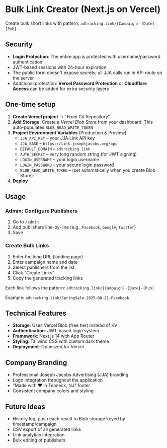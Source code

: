 # Bulk Link Creator (Next.js on Vercel)

Create bulk short links with pattern: `adtracking.link/[Campaign]-[Date]-[Pub]`.

## Security
- **Login Protection**: The entire app is protected with username/password authentication
- JWT-based sessions with 24-hour expiration
- The public form doesn't expose secrets; all JJA calls run in API route on the server
- Additional protection: **Vercel Password Protection** or **Cloudflare Access** can be added for extra security layers

## One-time setup
1. **Create Vercel project** → "From Git Repository"
2. **Add Storage**: Create a *Vercel Blob Store* from your dashboard. This auto-populates `BLOB_READ_WRITE_TOKEN`
3. **Project Environment Variables** (Production & Preview):
   - `JJA_API_KEY` – your JJA Link API key
   - `JJA_BASE` – `https://link.josephjacobs.org/api`
   - `DEFAULT_DOMAIN` – `adtracking.link`
   - `AUTH_SECRET` – very long random string (for JWT signing)
   - `LOGIN_USERNAME` – your login username
   - `LOGIN_PASSWORD` – your secure login password
   - `BLOB_READ_WRITE_TOKEN` – (set automatically when you create Blob Store)
4. **Deploy**

## Usage

### Admin: Configure Publishers
1. Go to `/admin`
2. Add publishers line-by-line (e.g., `Facebook`, `Google`, `Twitter`)
3. Save

### Create Bulk Links
1. Enter the long URL (landing page)
2. Enter campaign name and date
3. Select publishers from the list
4. Click "Create Links" 
5. Copy the generated tracking links

Each link follows the pattern: `adtracking.link/[Campaign]-[Date]-[Pub]`

Example: `adtracking.link/SpringSale-2025-08-21-Facebook`

## Technical Features
- **Storage**: Uses Vercel Blob (free tier) instead of KV
- **Authentication**: JWT-based login system
- **Framework**: Next.js 14 with App Router
- **Styling**: Tailwind CSS with custom dark theme
- **Deployment**: Optimized for Vercel

## Company Branding
- Professional Joseph Jacobs Advertising (JJA) branding
- Logo integration throughout the application
- "Made with ❤️ in Teaneck, NJ" footer
- Consistent company colors and styling

## Future Ideas
- History log: push each result to Blob storage keyed by timestamp/campaign
- CSV export of all generated links
- Link analytics integration
- Bulk editing of publishers